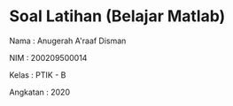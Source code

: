 # Soal Latihan (Belajar Matlab)
Nama     :  Anugerah A'raaf Disman

NIM      :  200209500014

Kelas    :  PTIK - B

Angkatan :  2020
